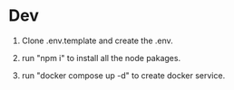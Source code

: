 # Dev 


1. Clone .env.template and create the .env.

2. run "npm i" to install all the node pakages.

3. run "docker compose up -d" to create docker service.




